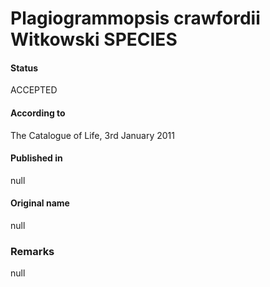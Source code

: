 Plagiogrammopsis crawfordii Witkowski SPECIES
=======

#### Status
ACCEPTED

#### According to
The Catalogue of Life, 3rd January 2011

#### Published in
null

#### Original name
null

### Remarks
null